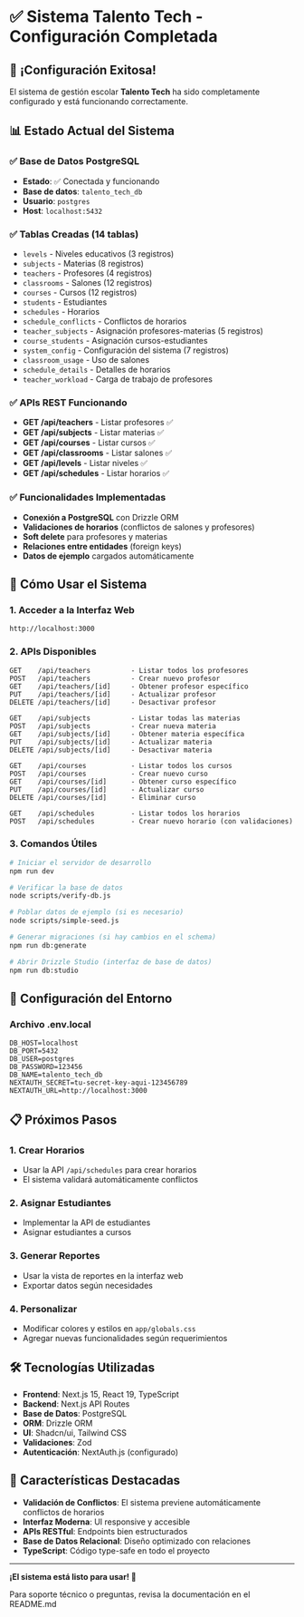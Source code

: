 # ✅ Sistema Talento Tech - Configuración Completada

## 🎉 ¡Configuración Exitosa!

El sistema de gestión escolar **Talento Tech** ha sido completamente configurado y está funcionando correctamente.

## 📊 Estado Actual del Sistema

### ✅ Base de Datos PostgreSQL

- **Estado**: ✅ Conectada y funcionando
- **Base de datos**: `talento_tech_db`
- **Usuario**: `postgres`
- **Host**: `localhost:5432`

### ✅ Tablas Creadas (14 tablas)

- `levels` - Niveles educativos (3 registros)
- `subjects` - Materias (8 registros)
- `teachers` - Profesores (4 registros)
- `classrooms` - Salones (12 registros)
- `courses` - Cursos (12 registros)
- `students` - Estudiantes
- `schedules` - Horarios
- `schedule_conflicts` - Conflictos de horarios
- `teacher_subjects` - Asignación profesores-materias (5 registros)
- `course_students` - Asignación cursos-estudiantes
- `system_config` - Configuración del sistema (7 registros)
- `classroom_usage` - Uso de salones
- `schedule_details` - Detalles de horarios
- `teacher_workload` - Carga de trabajo de profesores

### ✅ APIs REST Funcionando

- **GET /api/teachers** - Listar profesores ✅
- **GET /api/subjects** - Listar materias ✅
- **GET /api/courses** - Listar cursos ✅
- **GET /api/classrooms** - Listar salones ✅
- **GET /api/levels** - Listar niveles ✅
- **GET /api/schedules** - Listar horarios ✅

### ✅ Funcionalidades Implementadas

- **Conexión a PostgreSQL** con Drizzle ORM
- **Validaciones de horarios** (conflictos de salones y profesores)
- **Soft delete** para profesores y materias
- **Relaciones entre entidades** (foreign keys)
- **Datos de ejemplo** cargados automáticamente

## 🚀 Cómo Usar el Sistema

### 1. Acceder a la Interfaz Web

```
http://localhost:3000
```

### 2. APIs Disponibles

```
GET    /api/teachers          - Listar todos los profesores
POST   /api/teachers          - Crear nuevo profesor
GET    /api/teachers/[id]     - Obtener profesor específico
PUT    /api/teachers/[id]     - Actualizar profesor
DELETE /api/teachers/[id]     - Desactivar profesor

GET    /api/subjects          - Listar todas las materias
POST   /api/subjects          - Crear nueva materia
GET    /api/subjects/[id]     - Obtener materia específica
PUT    /api/subjects/[id]     - Actualizar materia
DELETE /api/subjects/[id]     - Desactivar materia

GET    /api/courses           - Listar todos los cursos
POST   /api/courses           - Crear nuevo curso
GET    /api/courses/[id]      - Obtener curso específico
PUT    /api/courses/[id]      - Actualizar curso
DELETE /api/courses/[id]      - Eliminar curso

GET    /api/schedules         - Listar todos los horarios
POST   /api/schedules         - Crear nuevo horario (con validaciones)
```

### 3. Comandos Útiles

```bash
# Iniciar el servidor de desarrollo
npm run dev

# Verificar la base de datos
node scripts/verify-db.js

# Poblar datos de ejemplo (si es necesario)
node scripts/simple-seed.js

# Generar migraciones (si hay cambios en el schema)
npm run db:generate

# Abrir Drizzle Studio (interfaz de base de datos)
npm run db:studio
```

## 🔧 Configuración del Entorno

### Archivo .env.local

```env
DB_HOST=localhost
DB_PORT=5432
DB_USER=postgres
DB_PASSWORD=123456
DB_NAME=talento_tech_db
NEXTAUTH_SECRET=tu-secret-key-aqui-123456789
NEXTAUTH_URL=http://localhost:3000
```

## 📋 Próximos Pasos

### 1. Crear Horarios

- Usar la API `/api/schedules` para crear horarios
- El sistema validará automáticamente conflictos

### 2. Asignar Estudiantes

- Implementar la API de estudiantes
- Asignar estudiantes a cursos

### 3. Generar Reportes

- Usar la vista de reportes en la interfaz web
- Exportar datos según necesidades

### 4. Personalizar

- Modificar colores y estilos en `app/globals.css`
- Agregar nuevas funcionalidades según requerimientos

## 🛠️ Tecnologías Utilizadas

- **Frontend**: Next.js 15, React 19, TypeScript
- **Backend**: Next.js API Routes
- **Base de Datos**: PostgreSQL
- **ORM**: Drizzle ORM
- **UI**: Shadcn/ui, Tailwind CSS
- **Validaciones**: Zod
- **Autenticación**: NextAuth.js (configurado)

## 🎯 Características Destacadas

- **Validación de Conflictos**: El sistema previene automáticamente conflictos de horarios
- **Interfaz Moderna**: UI responsive y accesible
- **APIs RESTful**: Endpoints bien estructurados
- **Base de Datos Relacional**: Diseño optimizado con relaciones
- **TypeScript**: Código type-safe en todo el proyecto

---

**¡El sistema está listo para usar! 🚀**

Para soporte técnico o preguntas, revisa la documentación en el README.md
